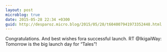 ```yaml
---
layout: post
microblog: true
date: 2015-05-28 22:34 +0300
guid: http://desparoz.micro.blog/2015/05/28/t604007941973352448.html
---
```

Congratulations.  And best wishes fora successful launch. RT @IkigaiWay: Tomorrow is the big launch day for “Tales”!
